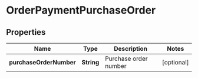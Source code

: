 
# OrderPaymentPurchaseOrder

## Properties
Name | Type | Description | Notes
------------ | ------------- | ------------- | -------------
**purchaseOrderNumber** | **String** | Purchase order number |  [optional]



